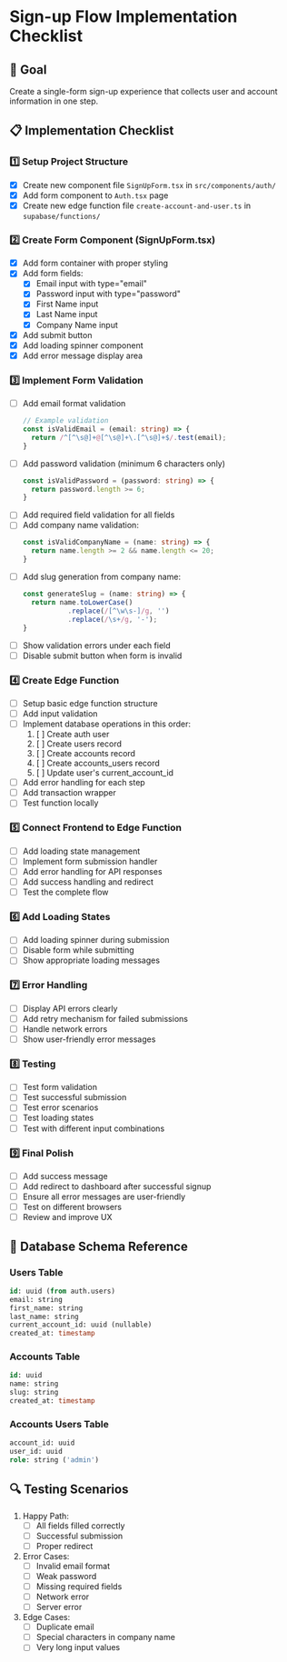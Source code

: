 # Sign-up Flow Implementation Checklist

## 🎯 Goal
Create a single-form sign-up experience that collects user and account information in one step.

## 📋 Implementation Checklist

### 1️⃣ Setup Project Structure
- [x] Create new component file `SignUpForm.tsx` in `src/components/auth/`
- [x] Add form component to `Auth.tsx` page
- [x] Create new edge function file `create-account-and-user.ts` in `supabase/functions/`

### 2️⃣ Create Form Component (SignUpForm.tsx)
- [x] Add form container with proper styling
- [x] Add form fields:
  - [x] Email input with type="email"
  - [x] Password input with type="password"
  - [x] First Name input
  - [x] Last Name input
  - [x] Company Name input
- [x] Add submit button
- [x] Add loading spinner component
- [x] Add error message display area

### 3️⃣ Implement Form Validation
- [ ] Add email format validation
  ```typescript
  // Example validation
  const isValidEmail = (email: string) => {
    return /^[^\s@]+@[^\s@]+\.[^\s@]+$/.test(email);
  }
  ```
- [ ] Add password validation (minimum 6 characters only)
  ```typescript
  const isValidPassword = (password: string) => {
    return password.length >= 6;
  }
  ```
- [ ] Add required field validation for all fields
- [ ] Add company name validation:
  ```typescript
  const isValidCompanyName = (name: string) => {
    return name.length >= 2 && name.length <= 20;
  }
  ```
- [ ] Add slug generation from company name:
  ```typescript
  const generateSlug = (name: string) => {
    return name.toLowerCase()
             .replace(/[^\w\s-]/g, '')
             .replace(/\s+/g, '-');
  }
  ```
- [ ] Show validation errors under each field
- [ ] Disable submit button when form is invalid

### 4️⃣ Create Edge Function
- [ ] Setup basic edge function structure
- [ ] Add input validation
- [ ] Implement database operations in this order:
  1. [ ] Create auth user
  2. [ ] Create users record
  3. [ ] Create accounts record
  4. [ ] Create accounts_users record
  5. [ ] Update user's current_account_id
- [ ] Add error handling for each step
- [ ] Add transaction wrapper
- [ ] Test function locally

### 5️⃣ Connect Frontend to Edge Function
- [ ] Add loading state management
- [ ] Implement form submission handler
- [ ] Add error handling for API responses
- [ ] Add success handling and redirect
- [ ] Test the complete flow

### 6️⃣ Add Loading States
- [ ] Add loading spinner during submission
- [ ] Disable form while submitting
- [ ] Show appropriate loading messages

### 7️⃣ Error Handling
- [ ] Display API errors clearly
- [ ] Add retry mechanism for failed submissions
- [ ] Handle network errors
- [ ] Show user-friendly error messages

### 8️⃣ Testing
- [ ] Test form validation
- [ ] Test successful submission
- [ ] Test error scenarios
- [ ] Test loading states
- [ ] Test with different input combinations

### 9️⃣ Final Polish
- [ ] Add success message
- [ ] Add redirect to dashboard after successful signup
- [ ] Ensure all error messages are user-friendly
- [ ] Test on different browsers
- [ ] Review and improve UX

## 📝 Database Schema Reference

### Users Table
```sql
id: uuid (from auth.users)
email: string
first_name: string
last_name: string
current_account_id: uuid (nullable)
created_at: timestamp
```

### Accounts Table
```sql
id: uuid
name: string
slug: string
created_at: timestamp
```

### Accounts Users Table
```sql
account_id: uuid
user_id: uuid
role: string ('admin')
```

## 🔍 Testing Scenarios
1. Happy Path:
   - [ ] All fields filled correctly
   - [ ] Successful submission
   - [ ] Proper redirect

2. Error Cases:
   - [ ] Invalid email format
   - [ ] Weak password
   - [ ] Missing required fields
   - [ ] Network error
   - [ ] Server error

3. Edge Cases:
   - [ ] Duplicate email
   - [ ] Special characters in company name
   - [ ] Very long input values
